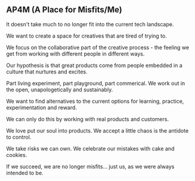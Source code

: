 ## AP4M (A Place for Misfits/Me)

It doesn't take much to no longer fit into the current tech landscape.

We want to create a space for creatives that are tired of trying to.

We focus on the collaborative part of the creative process - the feeling we get from working with different people in different ways.

Our hypothesis is that great products come from people embedded in a culture that nurtures and excites.

Part living experiment, part playground, part commerical. We work out in the open, unapologetically and sustainably.

We want to find alternatives to the current options for learning, practice, experimentation and reward. 

We can only do this by working with real products and customers.

We love put our soul into products. We accept a little chaos is the antidote to control.

We take risks we can own. We celebrate our mistakes with cake and cookies.

If we succeed, we are no longer misfits... just us, as we were always intended to be.

<!--

**Here are some ideas to get you started:**

🙋‍♀️ A short introduction - what is your organization all about?
🌈 Contribution guidelines - how can the community get involved?
👩‍💻 Useful resources - where can the community find your docs? Is there anything else the community should know?
🍿 Fun facts - what does your team eat for breakfast?
🧙 Remember, you can do mighty things with the power of [Markdown](https://docs.github.com/github/writing-on-github/getting-started-with-writing-and-formatting-on-github/basic-writing-and-formatting-syntax)
-->
